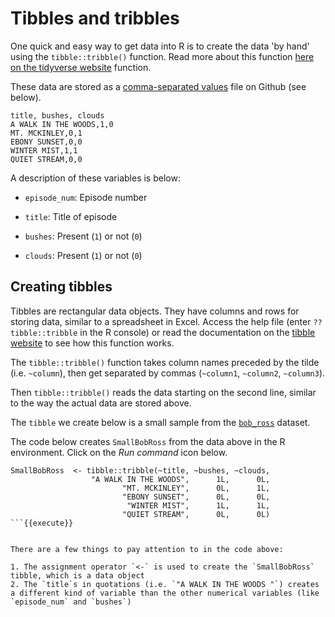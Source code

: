 # Tibbles and tribbles

One quick and easy way to get data into R is to create the data 'by hand' using the `tibble::tribble()` function. Read more about this function [here on the tidyverse website](https://tibble.tidyverse.org/reference/tribble.html) function.

These data are stored as a [comma-separated values](https://en.wikipedia.org/wiki/Comma-separated_values) file on Github (see below). 

```
title, bushes, clouds
A WALK IN THE WOODS,1,0
MT. MCKINLEY,0,1
EBONY SUNSET,0,0
WINTER MIST,1,1
QUIET STREAM,0,0
```

A description of these variables is below:

+ `episode_num`: Episode number

+ `title`: Title of episode

+ `bushes`: Present (`1`) or not (`0`)  

+ `clouds`: Present (`1`) or not (`0`)

## Creating tibbles 

Tibbles are rectangular data objects. They have columns and rows for storing data, similar to a spreadsheet in Excel. Access the help file (enter `??tibble::tribble` in the R console) or read the documentation on the [tibble website](https://tibble.tidyverse.org/) to see how this function works.

The `tibble::tribble()` function takes column names preceded by the tilde (i.e. `~column`), then get separated by commas (`~column1`, `~column2`, `~column3`). 

Then `tibble::tribble()` reads the data starting on the second line, similar to the way the actual data are stored above.

The `tibble` we create below is a small sample from the [`bob_ross`](https://fivethirtyeight-r.netlify.app/articles/fivethirtyeight.html) dataset.  



The code below creates `SmallBobRoss` from the data above in the R environment. Click on the *Run command* icon below.

```
SmallBobRoss  <- tibble::tribble(~title, ~bushes, ~clouds,
                  "A WALK IN THE WOODS",      1L,      0L,
                         "MT. MCKINLEY",      0L,      1L,
                         "EBONY SUNSET",      0L,      0L,
                          "WINTER MIST",      1L,      1L,
                         "QUIET STREAM",      0L,      0L)
```{{execute}}


There are a few things to pay attention to in the code above: 

1. The assignment operator `<-` is used to create the `SmallBobRoss` tibble, which is a data object   
2. The `title`s in quotations (i.e. `"A WALK IN THE WOODS "`) creates a different kind of variable than the other numerical variables (like `episode_num` and `bushes`)  


